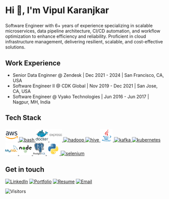 <h1 align="left">Hi 👋, I'm Vipul Karanjkar</h1>

###

<p align="left">Software Engineer with 6+ years of experience specializing in scalable microservices, data pipeline architecture, CI/CD automation, and workflow optimization to enhance efficiency and reliability. Proficient in cloud infrastructure management, delivering resilient, scalable, and cost-effective solutions.
</p>

###
<h2 align="left">Work Experience</h2>

- Senior Data Enginner @ Zendesk | Dec 2021 - 2024 | San Francisco, CA, USA
- Software Engineer II @ CDK Global | Nov 2019 - Dec 2021 | San Jose, CA, USA
- Software Engineer @ Vyako Technologies | Jun 2016 - Jun 2017 | Nagpur, MH, India

<h2 align="left">Tech Stack</h2>

###

<div align="left">
  <p align="left"> <a href="https://aws.amazon.com" target="_blank" rel="noreferrer"> <img src="https://raw.githubusercontent.com/devicons/devicon/master/icons/amazonwebservices/amazonwebservices-original-wordmark.svg" alt="aws" width="40" height="40"/> </a> <a href="https://www.gnu.org/software/bash/" target="_blank" rel="noreferrer"> <img src="https://www.vectorlogo.zone/logos/gnu_bash/gnu_bash-icon.svg" alt="bash" width="40" height="40"/> </a> <a href="https://www.docker.com/" target="_blank" rel="noreferrer"> <img src="https://raw.githubusercontent.com/devicons/devicon/master/icons/docker/docker-original-wordmark.svg" alt="docker" width="40" height="40"/> </a> <a href="https://expressjs.com" target="_blank" rel="noreferrer"> <img src="https://raw.githubusercontent.com/devicons/devicon/master/icons/express/express-original-wordmark.svg" alt="express" width="40" height="40"/> </a> <a href="https://hadoop.apache.org/" target="_blank" rel="noreferrer"> <img src="https://www.vectorlogo.zone/logos/apache_hadoop/apache_hadoop-icon.svg" alt="hadoop" width="40" height="40"/> </a> <a href="https://hive.apache.org/" target="_blank" rel="noreferrer"> <img src="https://www.vectorlogo.zone/logos/apache_hive/apache_hive-icon.svg" alt="hive" width="40" height="40"/> </a> <a href="https://www.java.com" target="_blank" rel="noreferrer"> <img src="https://raw.githubusercontent.com/devicons/devicon/master/icons/java/java-original.svg" alt="java" width="40" height="40"/> </a> <a href="https://kafka.apache.org/" target="_blank" rel="noreferrer"> <img src="https://www.vectorlogo.zone/logos/apache_kafka/apache_kafka-icon.svg" alt="kafka" width="40" height="40"/> </a> <a href="https://kubernetes.io" target="_blank" rel="noreferrer"> <img src="https://www.vectorlogo.zone/logos/kubernetes/kubernetes-icon.svg" alt="kubernetes" width="40" height="40"/> </a> <a href="https://www.mysql.com/" target="_blank" rel="noreferrer"> <img src="https://raw.githubusercontent.com/devicons/devicon/master/icons/mysql/mysql-original-wordmark.svg" alt="mysql" width="40" height="40"/> </a> <a href="https://nodejs.org" target="_blank" rel="noreferrer"> <img src="https://raw.githubusercontent.com/devicons/devicon/master/icons/nodejs/nodejs-original-wordmark.svg" alt="nodejs" width="40" height="40"/> </a> <a href="https://www.postgresql.org" target="_blank" rel="noreferrer"> <img src="https://raw.githubusercontent.com/devicons/devicon/master/icons/postgresql/postgresql-original-wordmark.svg" alt="postgresql" width="40" height="40"/> </a> <a href="https://www.python.org" target="_blank" rel="noreferrer"> <img src="https://raw.githubusercontent.com/devicons/devicon/master/icons/python/python-original.svg" alt="python" width="40" height="40"/> </a> <a href="https://www.selenium.dev" target="_blank" rel="noreferrer"> <img src="https://raw.githubusercontent.com/detain/svg-logos/780f25886640cef088af994181646db2f6b1a3f8/svg/selenium-logo.svg" alt="selenium" width="40" height="40"/> </a> </p>
</div>

###

<h2 align="left">Get in touch</h2>

[![LinkedIn](https://img.shields.io/badge/-LinkedIn-blue?style=flat&logo=linkedin&logoColor=white)](https://www.linkedin.com/in/vipulkaranjkar94)
[![Portfolio](https://img.shields.io/badge/-Portfolio-black?style=flat&logo=browser&logoColor=white)](https://idvipul.github.io/portfolio/)
[![Resume](https://img.shields.io/badge/resume-%23F4B400.svg?style=for-the-badge&logo=document&logoColor=white)](https://drive.google.com/file/d/16NnFaiw8Zq5LQlZcTiMG6LN2U8Td3iDF/view)
[![Email](https://img.shields.io/badge/Email-EA4335?style=for-the-badge&logo=gmail&logoColor=white)](mailto:vipulkaranjkar94@gmail.com)


![Visitors](https://komarev.com/ghpvc/?username=idvipul&label=Visitors&color=brightgreen&style=flat-square)
